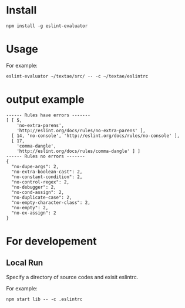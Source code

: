 # Install

```
npm install -g eslint-evaluator
```

# Usage
For example:

```
eslint-evaluator ~/textae/src/ -- -c ~/textae/eslintrc
```

# output example

```
------ Rules have errors -------
[ [ 5,
    'no-extra-parens',
    'http://eslint.org/docs/rules/no-extra-parens' ],
  [ 14, 'no-console', 'http://eslint.org/docs/rules/no-console' ],
  [ 17,
    'comma-dangle',
    'http://eslint.org/docs/rules/comma-dangle' ] ]
------ Rules no errors -------
{
  "no-dupe-args": 2,
  "no-extra-boolean-cast": 2,
  "no-constant-condition": 2,
  "no-control-regex": 2,
  "no-debugger": 2,
  "no-cond-assign": 2,
  "no-duplicate-case": 2,
  "no-empty-character-class": 2,
  "no-empty": 2,
  "no-ex-assign": 2
}
```

# For developement
## Local Run

Specify a directory of source codes and exisit eslintrc.

For example:

```
npm start lib -- -c .eslintrc
```
